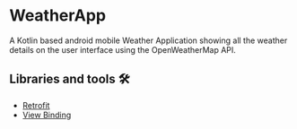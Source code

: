 # WeatherApp
 
A Kotlin based android mobile Weather Application showing all the weather details on the user interface using the OpenWeatherMap API.

## Libraries and tools 🛠

- [Retrofit](https://square.github.io/retrofit)
- [View Binding](https://developer.android.com/topic/libraries/view-binding)




